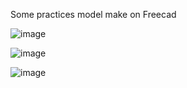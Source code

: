 Some practices model make on Freecad


![image](https://github.com/user-attachments/assets/93093a19-dbf4-49cf-b60c-a5237e0b6e30)

![image](https://github.com/user-attachments/assets/e845d8b7-f61a-47e1-8333-ace5474c87de)

![image](https://github.com/user-attachments/assets/469f2f9b-489c-4840-9580-7be2c3065ac9)

